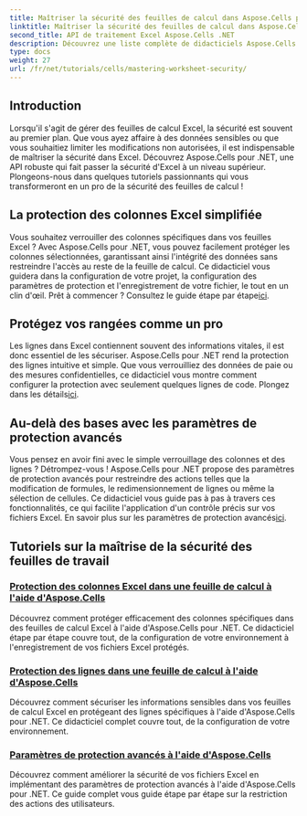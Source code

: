 ```yaml
---
title: Maîtriser la sécurité des feuilles de calcul dans Aspose.Cells pour .NET
linktitle: Maîtriser la sécurité des feuilles de calcul dans Aspose.Cells pour .NET
second_title: API de traitement Excel Aspose.Cells .NET
description: Découvrez une liste complète de didacticiels Aspose.Cells pour .NET. Apprenez à maîtriser la sécurité des feuilles de calcul avec des guides pratiques, étape par étape, pour la protection d'Excel.
type: docs
weight: 27
url: /fr/net/tutorials/cells/mastering-worksheet-security/
---
```

## Introduction

Lorsqu'il s'agit de gérer des feuilles de calcul Excel, la sécurité est souvent au premier plan. Que vous ayez affaire à des données sensibles ou que vous souhaitiez limiter les modifications non autorisées, il est indispensable de maîtriser la sécurité dans Excel. Découvrez Aspose.Cells pour .NET, une API robuste qui fait passer la sécurité d'Excel à un niveau supérieur. Plongeons-nous dans quelques tutoriels passionnants qui vous transformeront en un pro de la sécurité des feuilles de calcul !

## La protection des colonnes Excel simplifiée  
 Vous souhaitez verrouiller des colonnes spécifiques dans vos feuilles Excel ? Avec Aspose.Cells pour .NET, vous pouvez facilement protéger les colonnes sélectionnées, garantissant ainsi l'intégrité des données sans restreindre l'accès au reste de la feuille de calcul. Ce didacticiel vous guidera dans la configuration de votre projet, la configuration des paramètres de protection et l'enregistrement de votre fichier, le tout en un clin d'œil. Prêt à commencer ? Consultez le guide étape par étape[ici](./excel-column-protection/).

## Protégez vos rangées comme un pro  
Les lignes dans Excel contiennent souvent des informations vitales, il est donc essentiel de les sécuriser. Aspose.Cells pour .NET rend la protection des lignes intuitive et simple. Que vous verrouilliez des données de paie ou des mesures confidentielles, ce didacticiel vous montre comment configurer la protection avec seulement quelques lignes de code. Plongez dans les détails[ici](./protecting-rows/).

## Au-delà des bases avec les paramètres de protection avancés  
 Vous pensez en avoir fini avec le simple verrouillage des colonnes et des lignes ? Détrompez-vous ! Aspose.Cells pour .NET propose des paramètres de protection avancés pour restreindre des actions telles que la modification de formules, le redimensionnement de lignes ou même la sélection de cellules. Ce didacticiel vous guide pas à pas à travers ces fonctionnalités, ce qui facilite l'application d'un contrôle précis sur vos fichiers Excel. En savoir plus sur les paramètres de protection avancés[ici](./advanced-protection-settings/).

## Tutoriels sur la maîtrise de la sécurité des feuilles de travail
### [Protection des colonnes Excel dans une feuille de calcul à l'aide d'Aspose.Cells](./excel-column-protection/)
Découvrez comment protéger efficacement des colonnes spécifiques dans des feuilles de calcul Excel à l'aide d'Aspose.Cells pour .NET. Ce didacticiel étape par étape couvre tout, de la configuration de votre environnement à l'enregistrement de vos fichiers Excel protégés.
### [Protection des lignes dans une feuille de calcul à l'aide d'Aspose.Cells](./protecting-rows/)
Découvrez comment sécuriser les informations sensibles dans vos feuilles de calcul Excel en protégeant des lignes spécifiques à l'aide d'Aspose.Cells pour .NET. Ce didacticiel complet couvre tout, de la configuration de votre environnement.
### [Paramètres de protection avancés à l'aide d'Aspose.Cells](./advanced-protection-settings/)
Découvrez comment améliorer la sécurité de vos fichiers Excel en implémentant des paramètres de protection avancés à l'aide d'Aspose.Cells pour .NET. Ce guide complet vous guide étape par étape sur la restriction des actions des utilisateurs.